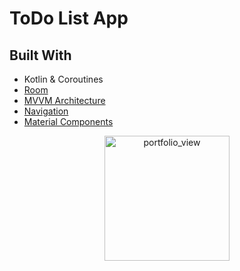 # ToDo List App


## Built With

* Kotlin & Coroutines
* [Room](https://developer.android.com/topic/libraries/architecture/room)
* [MVVM Architecture](https://developer.android.com/jetpack/docs/guide)
* [Navigation](https://developer.android.com/guide/navigation)
* [Material Components](https://material.io/components)

<p align="center">
<img width="200" alt="portfolio_view" src="https://user-images.githubusercontent.com/55717141/83212523-6c26ca00-a192-11ea-8326-8061aee99f65.png"> </p>
